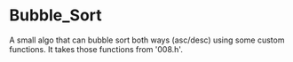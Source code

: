 # Bubble_Sort
A small algo that can bubble sort both ways (asc/desc) using some custom functions.
It takes those functions from '008.h'.
